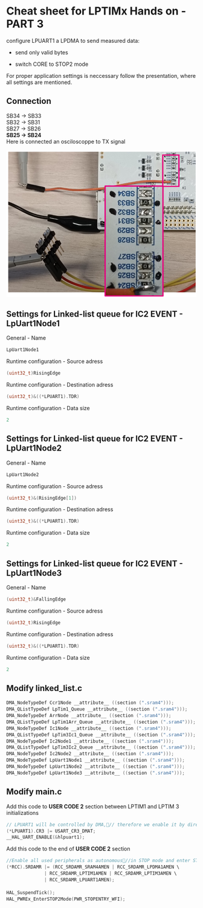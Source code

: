 # Cheat sheet for LPTIMx Hands on - PART 3
configure LPUART1 a LPDMA to send measured data:<br>

- send only valid bytes<br>
  
- switch CORE to STOP2 mode<br> 

For proper application settings is neccessary follow the presentation, where all settings are mentioned.

## Connection

SB34 -> SB33<br>
SB32 -> SB31<br>
SB27 -> SB26<br>
**SB25 -> SB24**<br>
Here is connected an osciloscoppe to TX signal

![SBxx](./img/SBxx.png)

## Settings for Linked-list queue for IC2 EVENT - LpUart1Node1

General - Name

```c
LpUart1Node1
```

Runtime configuration - Source adress

```c
(uint32_t)RisingEdge
```

Runtime configuration - Destination adress

```c
(uint32_t)&((*LPUART1).TDR)
```

Runtime configuration - Data size

```c
2
```

## Settings for Linked-list queue for IC2 EVENT - LpUart1Node2

General - Name

```c
LpUart1Node2
```

Runtime configuration - Source adress

```c
(uint32_t)&(RisingEdge[1])
```

Runtime configuration - Destination adress

```c
(uint32_t)&((*LPUART1).TDR)
```

Runtime configuration - Data size

```c
2
```

## Settings for Linked-list queue for IC2 EVENT - LpUart1Node3

General - Name

```c
(uint32_t)&FallingEdge
```

Runtime configuration - Source adress

```c
(uint32_t)RisingEdge
```

Runtime configuration - Destination adress

```c
(uint32_t)&((*LPUART1).TDR)
```

Runtime configuration - Data size

```c
2
```

## Modify linked_list.c

```c
DMA_NodeTypeDef Ccr1Node __attribute__ ((section (".sram4")));
DMA_QListTypeDef LpTim1_Queue __attribute__ ((section (".sram4")));
DMA_NodeTypeDef ArrNode __attribute__ ((section (".sram4")));
DMA_QListTypeDef LpTim1Arr_Queue __attribute__ ((section (".sram4")));
DMA_NodeTypeDef Ic1Node __attribute__ ((section (".sram4")));
DMA_QListTypeDef LpTim3Ic1_Queue __attribute__ ((section (".sram4")));
DMA_NodeTypeDef Ic2Node1 __attribute__ ((section (".sram4")));
DMA_QListTypeDef LpTim3Ic2_Queue __attribute__ ((section (".sram4")));
DMA_NodeTypeDef Ic2Node2 __attribute__ ((section (".sram4")));
DMA_NodeTypeDef LpUart1Node1 __attribute__ ((section (".sram4")));
DMA_NodeTypeDef LpUart1Node2 __attribute__ ((section (".sram4")));
DMA_NodeTypeDef LpUart1Node3 __attribute__ ((section (".sram4")));
```

## Modify main.c

Add this code to **USER CODE 2** section between LPTIM1 and LPTIM 3 initializations<br>


```c
// LPUART1 will be controlled by DMA,// therefore we enable it by direct register access
(*LPUART1).CR3 |= USART_CR3_DMAT;
__HAL_UART_ENABLE(&hlpuart1);
```

Add this code to the end of **USER CODE 2** section<br>


```c
//Enable all used peripherals as autonomous//in STOP mode and enter STOP2 mode
(*RCC).SRDAMR |= (RCC_SRDAMR_SRAM4AMEN | RCC_SRDAMR_LPDMA1AMEN \
              | RCC_SRDAMR_LPTIM1AMEN | RCC_SRDAMR_LPTIM3AMEN \
              | RCC_SRDAMR_LPUART1AMEN);

HAL_SuspendTick();
HAL_PWREx_EnterSTOP2Mode(PWR_STOPENTRY_WFI);
```
